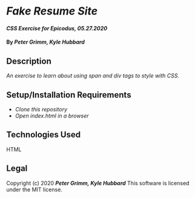 # _Fake Resume Site_

#### _CSS Exercise for Epicodus, 05.27.2020_

#### By _**Peter Grimm, Kyle Hubbard**_

## Description

_An exercise to learn about using span and div tags to style with CSS._

## Setup/Installation Requirements

* _Clone this repository_
* _Open index.html in a browser_

## Technologies Used

HTML

## Legal

Copyright (c) 2020 **_Peter Grimm, Kyle Hubbard_**
This software is licensed under the MIT license.